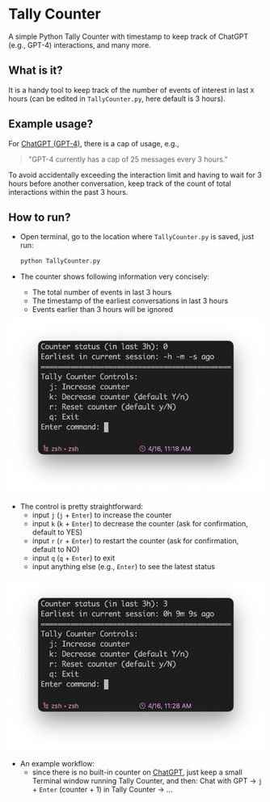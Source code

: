 # Tally Counter

A simple Python Tally Counter with timestamp to keep track of ChatGPT (e.g., GPT-4) interactions, and many more.

## What is it?

It is a handy tool to keep track of the number of events of interest in last `X` hours (can be edited in `TallyCounter.py`, here default is 3 hours).

## Example usage?

For [ChatGPT (GPT-4)](https://chat.openai.com/?model=gpt-4), there is a cap of usage, e.g., 
> "GPT-4 currently has a cap of 25 messages every 3 hours."

To avoid accidentally exceeding the interaction limit and having to wait for 3 hours before another conversation, keep track of the count of total interactions within the past 3 hours.

## How to run?

- Open terminal, go to the location where `TallyCounter.py` is saved, just run:
  ```python
  python TallyCounter.py
  ```

- The counter shows following information very concisely:
  - The total number of events in last 3 hours
  - The timestamp of the earliest conversations in last 3 hours
  - Events earlier than 3 hours will be ignored

![](img/status_idle.png)
  
- The control is pretty straightforward:
  - input `j` (`j` + `Enter`) to increase the counter
  - input `k` (`k` + `Enter`) to decrease the counter (ask for confirmation, default to YES)
  - input `r` (`r` + `Enter`) to restart the counter (ask for confirmation, default to NO)
  - input `q` (`q` + `Enter`) to exit
  - input anything else (e.g., `Enter`) to see the latest status

![](img/status_running.png)

- An example workflow:
  - since there is no built-in counter on [ChatGPT](https://chat.openai.com/?model=gpt-4), just keep a small Terminal window running Tally Counter, and then:
  Chat with GPT -> `j` + `Enter` (counter + 1) in Tally Counter -> ...
